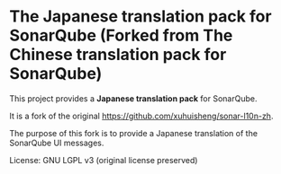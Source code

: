 # The Japanese translation pack for SonarQube (Forked from The Chinese translation pack for SonarQube)

This project provides a **Japanese translation pack** for SonarQube.

It is a fork of the original https://github.com/xuhuisheng/sonar-l10n-zh.

The purpose of this fork is to provide a Japanese translation of the SonarQube UI messages.

License: GNU LGPL v3 (original license preserved)